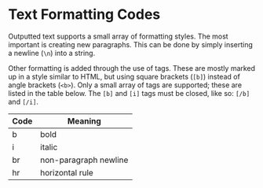 


# Text Formatting Codes

Outputted text supports a small array of formatting styles.
The most important is creating new paragraphs.
This can be done by simply inserting a newline (`\n`) into a string.

Other formatting is added through the use of tags.
These are mostly marked up in a style similar to HTML, but using square brackets (`[b]`) instead of angle brackets (`<b>`).
Only a small array of tags are supported; these are listed in the table below.
The `[b]` and `[i]` tags must be closed, like so: `[/b]` and `[/i]`.


Code  | Meaning
------|---------
b     | bold
i     | italic
br    | non-paragraph newline
hr    | horizontal rule

